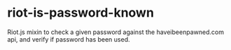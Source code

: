 # riot-is-password-known
Riot.js mixin to check a given password against the haveibeenpawned.com api, and verify if password has been used.
